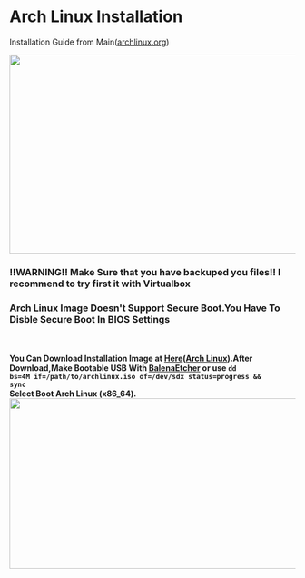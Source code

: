 <h1>Arch Linux Installation</h1>
<p>Installation Guide from Main(<a href="https://wiki.archlinux.org/index.php/installation_guide">archlinux.org</a>)</p>

<img src="https://user-images.githubusercontent.com/66734606/111668311-06501f80-8844-11eb-9641-dc28371070ca.png" width="700px" height="350px">

<b><h3>!!WARNING!! Make Sure that you have backuped you files!! I recommend to try first it with Virtualbox</h3><b>
<b><h3>Arch Linux Image Doesn't Support Secure Boot.You Have To Disble Secure Boot In BIOS Settings</h3></b>
<br><br>
You Can Download Installation Image at <a href="https://archlinux.org/download/">Here</a>(<a href="https://archlinux.org/download/">Arch Linux</a>).After Download,Make Bootable USB With <a href="https://www.balena.io/etcher/">BalenaEtcher</a> or use <code>dd bs=4M if=/path/to/archlinux.iso of=/dev/sdx status=progress && sync</code>
<br>
Select Boot Arch Linux (x86_64).<br>
<img src="https://user-images.githubusercontent.com/66734606/111672488-66e15b80-8848-11eb-9d46-0b2af5a7a58f.jpg" width="600px" height="300px">
